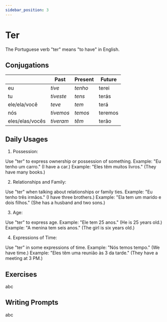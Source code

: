 ```yaml
---
sidebar_position: 3
---
```


# Ter

The Portuguese verb "ter" means "to have" in English.

## Conjugations

|                 | Past      | Present | Future  |
| --------------- | --------- | ------- | ------- |
| eu              | _tive_    | _tenho_ | terei   |
| tu              | _tiveste_ | _tens_  | terás   |
| ele/ela/você    | _teve_    | _tem_   | terá    |
| nós             | _tivemos_ | _temos_ | teremos |
| eles/elas/vocês | _tiveram_ | _têm_   | terão   |

## Daily Usages

1. Possession:

Use "ter" to express ownership or possession of something.
Example: "Eu tenho um carro." (I have a car.)
Example: "Eles têm muitos livros." (They have many books.)

2. Relationships and Family:

Use "ter" when talking about relationships or family ties.
Example: "Eu tenho três irmãos." (I have three brothers.)
Example: "Ela tem um marido e dois filhos." (She has a husband and two sons.)

3. Age:

Use "ter" to express age.
Example: "Ele tem 25 anos." (He is 25 years old.)
Example: "A menina tem seis anos." (The girl is six years old.)

4. Expressions of Time:

Use "ter" in some expressions of time.
Example: "Nós temos tempo." (We have time.)
Example: "Eles têm uma reunião às 3 da tarde." (They have a meeting at 3 PM.)

## Exercises

abc

## Writing Prompts

abc
